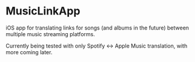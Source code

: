 # MusicLinkApp
iOS app for translating links for songs (and albums in the future) between multiple music streaming platforms.

Currently being tested with only Spotify ↔ Apple Music translation, with more coming later.
